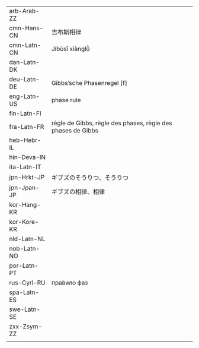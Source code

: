 | | | |
|-|-|-|
| arb-Arab-ZZ |  |  |
| cmn-Hans-CN | 吉布斯相律 |  |
| cmn-Latn-CN | Jíbùsī xiànglǜ |  |
| dan-Latn-DK |  |  |
| deu-Latn-DE | Gibbs’sche Phasenregel [f] |  |
| eng-Latn-US | phase rule |  |
| fin-Latn-FI |  |  |
| fra-Latn-FR | règle de Gibbs, règle des phases, règle des phases de Gibbs |  |
| heb-Hebr-IL |  |  |
| hin-Deva-IN |  |  |
| ita-Latn-IT |  |  |
| jpn-Hrkt-JP | ギブズのそうりつ、そうりつ |  |
| jpn-Jpan-JP | ギブズの相律、相律 |  |
| kor-Hang-KR |  |  |
| kor-Kore-KR |  |  |
| nld-Latn-NL |  |  |
| nob-Latn-NO |  |  |
| por-Latn-PT |  |  |
| rus-Cyrl-RU | пра́вило фаз |  |
| spa-Latn-ES |  |  |
| swe-Latn-SE |  |  |
| zxx-Zsym-ZZ |  |  |
|  |  |  |
